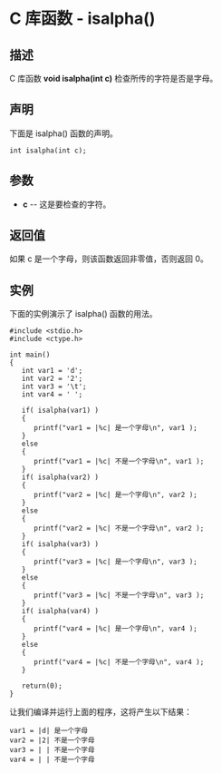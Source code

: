 
# C 库函数 - isalpha()

  

## 描述

C 库函数 **void isalpha(int c)** 检查所传的字符是否是字母。

## 声明

下面是 isalpha() 函数的声明。

```
int isalpha(int c);

```

## 参数

*   **c** -- 这是要检查的字符。

## 返回值

如果 c 是一个字母，则该函数返回非零值，否则返回 0。

## 实例

下面的实例演示了 isalpha() 函数的用法。

```
#include <stdio.h>
#include <ctype.h>

int main()
{
   int var1 = 'd';
   int var2 = '2';
   int var3 = '\t';
   int var4 = ' ';

   if( isalpha(var1) )
   {
      printf("var1 = |%c| 是一个字母\n", var1 );
   }
   else
   {
      printf("var1 = |%c| 不是一个字母\n", var1 );
   }
   if( isalpha(var2) )
   {
      printf("var2 = |%c| 是一个字母\n", var2 );
   }
   else
   {
      printf("var2 = |%c| 不是一个字母\n", var2 );
   }
   if( isalpha(var3) )
   {
      printf("var3 = |%c| 是一个字母\n", var3 );
   }
   else
   {
      printf("var3 = |%c| 不是一个字母\n", var3 );
   }
   if( isalpha(var4) )
   {
      printf("var4 = |%c| 是一个字母\n", var4 );
   }
   else
   {
      printf("var4 = |%c| 不是一个字母\n", var4 );
   }

   return(0);
}

```

让我们编译并运行上面的程序，这将产生以下结果：

```
var1 = |d| 是一个字母
var2 = |2| 不是一个字母
var3 = | | 不是一个字母
var4 = | | 不是一个字母

```

  

